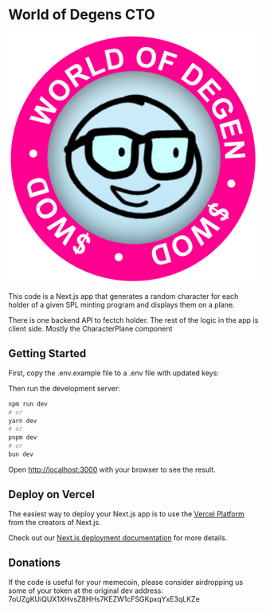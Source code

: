 # World of Degens CTO
![WOD Logo](./visual_assets/static_logo.png)

This code is a Next.js app that generates a random character for each holder of a given SPL minting program and displays them on a plane.

There is one backend API to fectch holder. The rest of the logic in the app is client side. Mostly the CharacterPlane component

## Getting Started

First, copy the .env.example file to a .env file with updated keys:

Then run the development server:

```bash
npm run dev
# or
yarn dev
# or
pnpm dev
# or
bun dev
```

Open [http://localhost:3000](http://localhost:3000) with your browser to see the result.


## Deploy on Vercel

The easiest way to deploy your Next.js app is to use the [Vercel Platform](https://vercel.com/new?utm_medium=default-template&filter=next.js&utm_source=create-next-app&utm_campaign=create-next-app-readme) from the creators of Next.js.

Check out our [Next.js deployment documentation](https://nextjs.org/docs/app/building-your-application/deploying) for more details.

## Donations

If the code is useful for your memecoin, please consider airdropping us some of your token at the original dev address:
7oUZgKUiQUX1XHvsZ8HHs7KEZW1cFSGKpxqYxE3qLKZe

